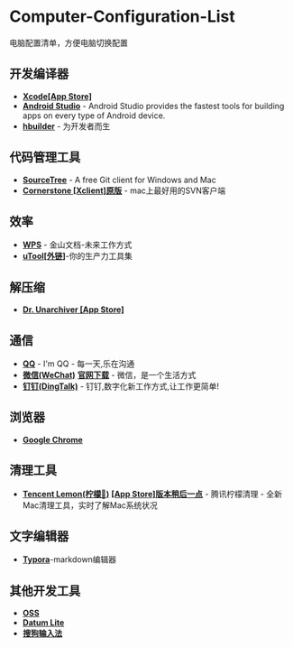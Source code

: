 # Computer-Configuration-List
电脑配置清单，方便电脑切换配置
## 开发编译器
- [**Xcode[App Store]**](https://apps.apple.com/cn/app/xcode/id497799835?mt=12)
- [**Android Studio**](https://developer.android.google.cn/studio) - Android Studio provides the fastest tools for building apps on every type of Android device.
- [**hbuilder**](http://www.dcloud.io/) - 为开发者而生
## 代码管理工具
- [**SourceTree**](https://www.sourcetreeapp.com/) - A free Git client for Windows and Mac
- [**Cornerstone [Xclient]**](https://xclient.info/s/cornerstone.html)[**原版**](https://cornerstone.assembla.com/)  - mac上最好用的SVN客户端
## 效率
- [**WPS**](https://www.wps.cn/) - 金山文档-未来工作方式
- [**uTool[外链]**](https://u.tools/index.html)-你的生产力工具集
## 解压缩
- [**Dr. Unarchiver [App Store]**](https://apps.apple.com/cn/app/xcode/id497799835?mt=12)
## 通信
- [**QQ**](https://apps.apple.com/cn/app/qq/id451108668?mt=12) - I'm QQ - 每一天,乐在沟通
- [**微信(WeChat)**](https://apps.apple.com/cn/app/%E5%BE%AE%E4%BF%A1/id836500024?mt=12)  [**官网下载**](https://mac.weixin.qq.com/) - 微信，是一个生活方式  
- [**钉钉(DingTalk)**](https://www.dingtalk.com/) - 钉钉,数字化新工作方式,让工作更简单!
## 浏览器
- [**Google Chrome**](https://www.google.cn/intl/zh-CN/chrome/)
## 清理工具
- [**Tencent Lemon(柠檬🍋)**](https://lemon.qq.com/) [**[App Store]版本稍后一点**](https://apps.apple.com/cn/app/%E8%85%BE%E8%AE%AF%E6%9F%A0%E6%AA%AC%E6%B8%85%E7%90%86-lemon-cleaner/id1449962996?mt=12) - 腾讯柠檬清理 - 全新Mac清理工具，实时了解Mac系统状况
## 文字编辑器
- [**Typora**](https://www.typora.io/)-markdown编辑器
## 其他开发工具
- [**OSS**](https://help.aliyun.com/document_detail/61872.html?spm=5176.8465980.home.14.1c9c1450dUISpL)
- [**Datum Lite**](https://apps.apple.com/cn/app/datum-lite/id901631046?mt=12)
- [**搜狗输入法**](https://pinyin.sogou.com/mac/)
